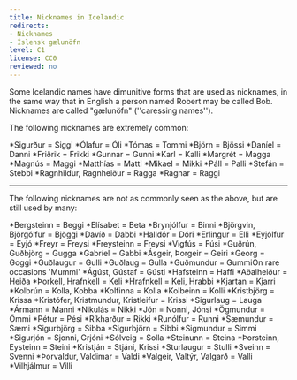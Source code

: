 ```yaml
---
title: Nicknames in Icelandic
redirects:
- Nicknames
- Íslensk gælunöfn
level: C1
license: CC0
reviewed: no
---
```


Some Icelandic names have dimunitive forms that are used as nicknames, in the same way that in English a person named Robert may be called Bob. Nicknames are called "gælunöfn" (''caressing names'').

The following nicknames are extremely common:

*Sigurður = Siggi
*Ólafur = Óli
*Tómas = Tommi
*Björn = Bjössi
*Daníel = Danni
*Friðrik = Frikki
*Gunnar = Gunni
*Karl = Kalli
*Margrét = Magga
*Magnús = Maggi
*Matthías = Matti
*Mikael = Mikki
*Páll = Palli
*Stefán = Stebbi
*Ragnhildur, Ragnheiður = Ragga
*Ragnar = Raggi

***

The following nicknames are not as commonly seen as the above, but are still used by many:

*Bergsteinn = Beggi
*Elísabet = Beta
*Brynjólfur = Binni
*Björgvin, Björgólfur = Bjöggi
*Davíð = Dabbi
*Halldór = Dóri
*Erlingur = Elli
*Eyjólfur = Eyjó
*Freyr = Freysi
*Freysteinn = Freysi
*Vigfús = Fúsi
*Guðrún, Guðbjörg = Gugga
*Gabríel = Gabbi
*Ásgeir, Þorgeir = Geiri
*Georg = Goggi
*Guðlaugur = Gulli
*Guðlaug = Gulla
*Guðmundur = Gummi<note>On rare occasions 'Mummi'</note>
*Ágúst, Gústaf = Gústi
*Hafsteinn = Haffi
*Aðalheiður = Heiða
*Þorkell, Hrafnkell = Keli
*Hrafnkell = Keli, Hrabbi
*Kjartan = Kjarri
*Kolbrún = Kolla, Kobba
*Kolfinna = Kolla
*Kolbeinn = Kolli
*Kristbjörg = Krissa
*Kristófer, Kristmundur, Kristleifur = Krissi
*Sigurlaug = Lauga
*Ármann = Manni
*Nikulás = Nikki
*Jón = Nonni, Jónsi
*Ögmundur = Ömmi
*Pétur = Pési
*Ríkharður = Rikki
*Runólfur = Runni
*Sæmundur = Sæmi
*Sigurbjörg = Sibba
*Sigurbjörn = Sibbi
*Sigmundur = Simmi
*Sigurjón = Sjonni, Grjóni
*Sólveig = Solla
*Steinunn = Steina
*Þorsteinn, Eysteinn = Steini
*Kristján = Stjáni, Krissi
*Sturlaugur = Stulli
*Sveinn = Svenni
*Þorvaldur, Valdimar = Valdi
*Valgeir, Valtýr, Valgarð = Valli
*Vilhjálmur = Villi

